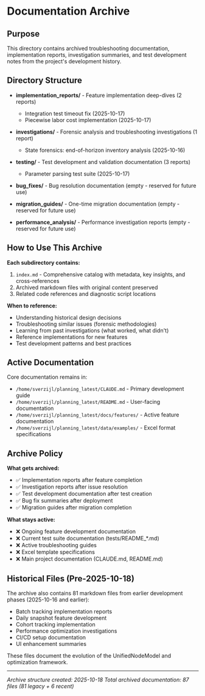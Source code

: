 # Documentation Archive

## Purpose
This directory contains archived troubleshooting documentation, implementation reports, investigation summaries, and test development notes from the project's development history.

## Directory Structure

- **implementation_reports/** - Feature implementation deep-dives (2 reports)
  - Integration test timeout fix (2025-10-17)
  - Piecewise labor cost implementation (2025-10-17)

- **investigations/** - Forensic analysis and troubleshooting investigations (1 report)
  - State forensics: end-of-horizon inventory analysis (2025-10-16)

- **testing/** - Test development and validation documentation (3 reports)
  - Parameter parsing test suite (2025-10-17)

- **bug_fixes/** - Bug resolution documentation (empty - reserved for future use)

- **migration_guides/** - One-time migration documentation (empty - reserved for future use)

- **performance_analysis/** - Performance investigation reports (empty - reserved for future use)

## How to Use This Archive

**Each subdirectory contains:**
1. `index.md` - Comprehensive catalog with metadata, key insights, and cross-references
2. Archived markdown files with original content preserved
3. Related code references and diagnostic script locations

**When to reference:**
- Understanding historical design decisions
- Troubleshooting similar issues (forensic methodologies)
- Learning from past investigations (what worked, what didn't)
- Reference implementations for new features
- Test development patterns and best practices

## Active Documentation

Core documentation remains in:
- `/home/sverzijl/planning_latest/CLAUDE.md` - Primary development guide
- `/home/sverzijl/planning_latest/README.md` - User-facing documentation
- `/home/sverzijl/planning_latest/docs/features/` - Active feature documentation
- `/home/sverzijl/planning_latest/data/examples/` - Excel format specifications

## Archive Policy

**What gets archived:**
- ✅ Implementation reports after feature completion
- ✅ Investigation reports after issue resolution
- ✅ Test development documentation after test creation
- ✅ Bug fix summaries after deployment
- ✅ Migration guides after migration completion

**What stays active:**
- ❌ Ongoing feature development documentation
- ❌ Current test suite documentation (tests/README_*.md)
- ❌ Active troubleshooting guides
- ❌ Excel template specifications
- ❌ Main project documentation (CLAUDE.md, README.md)

## Historical Files (Pre-2025-10-18)

The archive also contains 81 markdown files from earlier development phases (2025-10-16 and earlier):
- Batch tracking implementation reports
- Daily snapshot feature development
- Cohort tracking implementation
- Performance optimization investigations
- CI/CD setup documentation
- UI enhancement summaries

These files document the evolution of the UnifiedNodeModel and optimization framework.

---
*Archive structure created: 2025-10-18*
*Total archived documentation: 87 files (81 legacy + 6 recent)*

